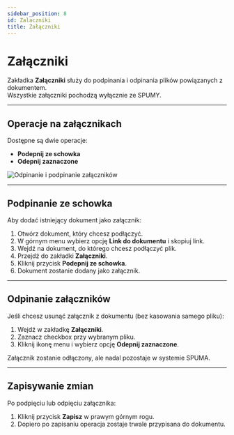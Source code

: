 ```yaml
---
sidebar_position: 8
id: Zalaczniki
title: Załączniki
---
```


# Załączniki  

Zakładka **Załączniki** służy do podpinania i odpinania plików powiązanych z dokumentem.  
Wszystkie załączniki pochodzą wyłącznie ze SPUMY.  

---

## Operacje na załącznikach  

Dostępne są dwie operacje:  

- **Podepnij ze schowka**  
- **Odepnij zaznaczone**  

![Odpinanie i podpinanie załączników](/img/zalaczniki.png)  

---

## Podpinanie ze schowka  

Aby dodać istniejący dokument jako załącznik:  

1. Otwórz dokument, który chcesz podłączyć.  
2. W górnym menu wybierz opcję **Link do dokumentu** i skopiuj link.  
3. Wejdź na dokument, do którego chcesz podłączyć plik.  
4. Przejdź do zakładki **Załączniki**.  
5. Kliknij przycisk **Podepnij ze schowka**.  
6. Dokument zostanie dodany jako załącznik.  

---

## Odpinanie załączników  

Jeśli chcesz usunąć załącznik z dokumentu (bez kasowania samego pliku):  

1. Wejdź w zakładkę **Załączniki**.  
2. Zaznacz checkbox przy wybranym pliku.  
3. Kliknij ikonę menu i wybierz opcję **Odepnij zaznaczone**.  

Załącznik zostanie odłączony, ale nadal pozostaje w systemie SPUMA.  

---

## Zapisywanie zmian  

Po podpięciu lub odpięciu załącznika:  

1. Kliknij przycisk **Zapisz** w prawym górnym rogu.  
2. Dopiero po zapisaniu operacja zostaje trwale przypisana do dokumentu.  

